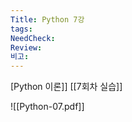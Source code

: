 ```yaml
---
Title: Python 7강
tags: 
NeedCheck: 
Review: 
비고:
---
```

[Python 이론]]
[[7회차 실습]]

![[Python-07.pdf]]